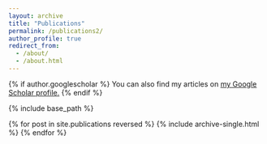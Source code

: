 ```yaml
---
layout: archive
title: "Publications"
permalink: /publications2/
author_profile: true
redirect_from: 
  - /about/
  - /about.html
---
```


{% if author.googlescholar %}
  You can also find my articles on <u><a href="{{author.googlescholar}}">my Google Scholar profile</a>.</u>
{% endif %}

{% include base_path %}

{% for post in site.publications reversed %}
  {% include archive-single.html %}
{% endfor %}
